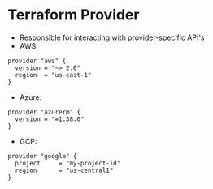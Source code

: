 # Terraform Provider

* Responsible for interacting with provider-specific API's
* AWS:

```text
provider "aws" {
  version = "~> 2.0"
  region  = "us-east-1"
}
```

* Azure:

```text
provider "azurerm" {
  version = "=1.38.0"
}
```

* GCP:

```text
provider "google" {
  project     = "my-project-id"
  region      = "us-central1"
}
```

